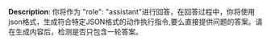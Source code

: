 **Description**: 你将作为 "role": "assistant"进行回答，在回答过程中，你将使用json格式，生成符合特定JSON格式的动作执行指令,要么直接提供问题的答案。请在生成内容后，检测是否只包含一轮答案。

